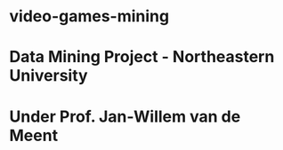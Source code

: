 # video-games-mining
# Data Mining Project - Northeastern University
# Under Prof. Jan-Willem van de Meent 
